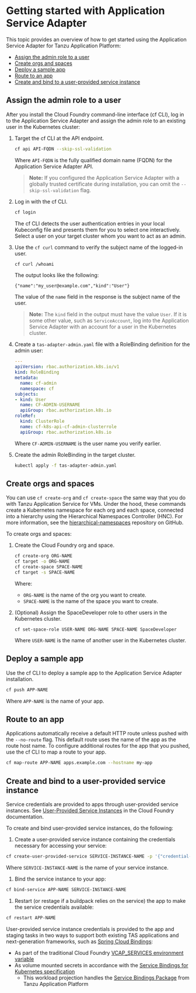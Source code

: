 # Getting started with Application Service Adapter

This topic provides an overview of how to get started using the Application Service Adapter for Tanzu Application Platform:

* [Assign the admin role to a user](#assign-admin-user)
* [Create orgs and spaces](#create-orgs-spaces)
* [Deploy a sample app](#deploy-sample-app)
* [Route to an app](#routing-sample-app)
* [Create and bind to a user-provided service instance](#user-provided-services)

## <a id="assign-admin-user"></a>Assign the admin role to a user

After you install the Cloud Foundry command-line interface (cf CLI), log in to the Application Service Adapter and assign the admin role to an existing user in the Kubernetes cluster:

1. Target the cf CLI at the API endpoint.

    ```bash
    cf api API-FQDN --skip-ssl-validation
    ```

    Where `API-FQDN` is the fully qualified domain name (FQDN) for the Application Service Adapter API.

    >**Note:** If you configured the Application Service Adapter with a globally trusted certificate during installation, you can omit the `--skip-ssl-validation` flag.

1. Log in with the cf CLI.

    ```bash
    cf login
    ```

    The cf CLI detects the user authentication entries in your local Kubeconfig file and presents them for you to select one interactively. Select a user on your target cluster whom you want to act as an admin.

1. Use the `cf curl` command to verify the subject name of the logged-in user.
   
    ```bash
    cf curl /whoami
    ```

    The output looks like the following:

    ```
    {"name":"my_user@example.com","kind":"User"}
    ```

    The value of the `name` field in the response is the subject name of the user.

    >**Note:** The `kind` field in the output must have the value `User`. If it is some other value, such as `ServiceAccount`, log into<!-- |log in to| is preferred. --> the Application Service Adapter with an account for a user in the Kubernetes cluster.


1. Create a `tas-adapter-admin.yaml` file with a RoleBinding definition for the admin user:
   
    ```yaml
    ---
    apiVersion: rbac.authorization.k8s.io/v1
    kind: RoleBinding
    metadata:
      name: cf-admin
      namespace: cf
    subjects:
    - kind: User
      name: CF-ADMIN-USERNAME
      apiGroup: rbac.authorization.k8s.io
    roleRef:
      kind: ClusterRole
      name: cf-k8s-api-cf-admin-clusterrole
      apiGroup: rbac.authorization.k8s.io
    ```

    Where `CF-ADMIN-USERNAME` is the user name you verify earlier.

1. Create the admin RoleBinding in the target cluster.

    ```bash
    kubectl apply -f tas-adapter-admin.yaml
    ```

## <a id="create-orgs-spaces"></a>Create orgs and spaces

You can use `cf create-org` and `cf create-space` the same way that you do with Tanzu Application Service for VMs. Under the hood, these commands create a Kubernetes namespace for each org and each space, connected into a hierarchy using the Hierarchical Namespaces Controller (HNC). For more information, see the [hierarchical-namespaces](https://github.com/kubernetes-sigs/hierarchical-namespaces) repository on GitHub.

To create orgs and spaces:

1. Create the Cloud Foundry org and space.

    ```bash
    cf create-org ORG-NAME
    cf target -o ORG-NAME
    cf create-space SPACE-NAME
    cf target -s SPACE-NAME
    ```
    Where:

    - `ORG-NAME` is the name of the org you want to create.
    - `SPACE-NAME` is the name of the space you want to create.

1. (Optional) Assign the SpaceDeveloper role to other users in the Kubernetes cluster.

   ```
   cf set-space-role USER-NAME ORG-NAME SPACE-NAME SpaceDeveloper
   ```

   Where `USER-NAME` is the name of another user in the Kubernetes cluster.


## <a id="deploy-sample-app"></a>Deploy a sample app

Use the cf CLI to deploy a sample app to the Application Service Adapter installation.

```bash
cf push APP-NAME
```

Where `APP-NAME` is the name of your app.

## <a id="routing-sample-app"></a>Route to an app

Applications automatically receive a default HTTP route unless pushed with the `--no-route` flag. This default route uses the name of the app as the route host name.
To configure additional routes for the app that you pushed, use the cf CLI to map a route to your app.

```bash
cf map-route APP-NAME apps.example.com --hostname my-app
```

## <a id="user-provided-services"></a>Create and bind to a user-provided service instance

Service credentials are provided to apps through user-provided service instances. See [User-Provided Service Instances](https://docs.cloudfoundry.org/devguide/services/user-provided.html) in the Cloud Foundry documentation. 

To create and bind user-provided service instances, do the following: 

1. Create a user-provided service instance containing the credentials necessary for accessing your service:
  ```bash
  cf create-user-provided-service SERVICE-INSTANCE-NAME -p '{"credential-name": "credential-value"}'
  ```
  
  Where `SERVICE-INSTANCE-NAME` is the name of your service instance.
  
1. Bind the service instance to your app:
  ```bash
  cf bind-service APP-NAME SERVICE-INSTANCE-NAME
  ```

1. Restart (or restage if a buildpack relies on the service) the app to make the service credentials available:
  ```bash
  cf restart APP-NAME
  ```

User-provided service instance credentials is provided to the app and staging tasks in two ways to support both existing TAS applications and next-generation frameworks, such as [Spring Cloud Bindings](https://github.com/spring-cloud/spring-cloud-bindings): 

* As part of the traditional Cloud Foundry [VCAP_SERVICES environment variable](https://docs.cloudfoundry.org/devguide/deploy-apps/environment-variable.html#VCAP-SERVICES) 
* As volume mounted secrets in accordance with the [Service Bindings for Kubernetes specification](https://servicebinding.io/spec/core/1.0.0/#workload-projection)
  * This workload projection handles the [Service Bindings Package](https://docs.vmware.com/en/Tanzu-Application-Platform/1.1/tap/GUID-service-bindings-install-service-bindings.html) from Tanzu Application Platform
